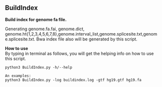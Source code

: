 ## BuildIndex  

**Build index for genome fa file.**

Generating genome.fa.fai, genome.dict, genome.ht{1,2,3,4,5,6,7,8},genome.interval_list,genome.splicesite.txt,genome.splicesite.txt.
Bwa index file also will be generated by this script.  

**How to use**  
By typing in terminal as follows, you will get the helping info on how to use this script.
```
python3 BuildIndex.py -h/--help

An examples:
python3 BuildIndex.py -log buildindex.log -gtf hg19.gtf hg19.fa
```
